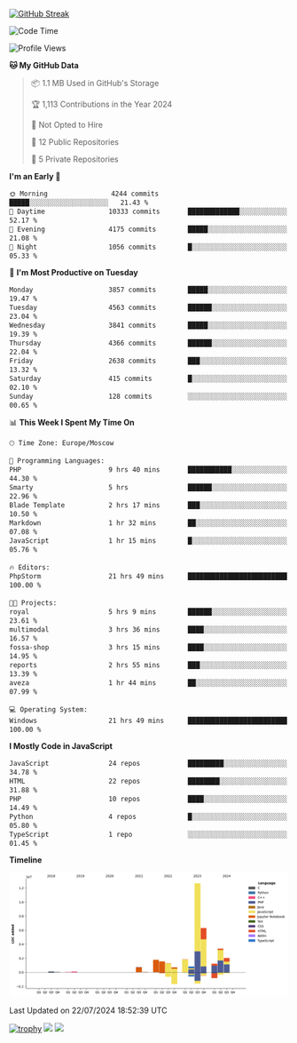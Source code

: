 [![GitHub Streak](https://github-readme-streak-stats.herokuapp.com/?user=yogik10)](https://git.io/streak-stats)
<!--START_SECTION:waka-->
![Code Time](http://img.shields.io/badge/Code%20Time-715%20hrs%2042%20mins-blue)

![Profile Views](http://img.shields.io/badge/Profile%20Views-1-blue)

**🐱 My GitHub Data** 

> 📦 1.1 MB Used in GitHub's Storage 
 > 
> 🏆 1,113 Contributions in the Year 2024
 > 
> 🚫 Not Opted to Hire
 > 
> 📜 12 Public Repositories 
 > 
> 🔑 5 Private Repositories 
 > 
**I'm an Early 🐤** 

```text
🌞 Morning                4244 commits        █████░░░░░░░░░░░░░░░░░░░░   21.43 % 
🌆 Daytime                10333 commits       █████████████░░░░░░░░░░░░   52.17 % 
🌃 Evening                4175 commits        █████░░░░░░░░░░░░░░░░░░░░   21.08 % 
🌙 Night                  1056 commits        █░░░░░░░░░░░░░░░░░░░░░░░░   05.33 % 
```
📅 **I'm Most Productive on Tuesday** 

```text
Monday                   3857 commits        █████░░░░░░░░░░░░░░░░░░░░   19.47 % 
Tuesday                  4563 commits        ██████░░░░░░░░░░░░░░░░░░░   23.04 % 
Wednesday                3841 commits        █████░░░░░░░░░░░░░░░░░░░░   19.39 % 
Thursday                 4366 commits        ██████░░░░░░░░░░░░░░░░░░░   22.04 % 
Friday                   2638 commits        ███░░░░░░░░░░░░░░░░░░░░░░   13.32 % 
Saturday                 415 commits         █░░░░░░░░░░░░░░░░░░░░░░░░   02.10 % 
Sunday                   128 commits         ░░░░░░░░░░░░░░░░░░░░░░░░░   00.65 % 
```


📊 **This Week I Spent My Time On** 

```text
🕑︎ Time Zone: Europe/Moscow

💬 Programming Languages: 
PHP                      9 hrs 40 mins       ███████████░░░░░░░░░░░░░░   44.30 % 
Smarty                   5 hrs               ██████░░░░░░░░░░░░░░░░░░░   22.96 % 
Blade Template           2 hrs 17 mins       ███░░░░░░░░░░░░░░░░░░░░░░   10.50 % 
Markdown                 1 hr 32 mins        ██░░░░░░░░░░░░░░░░░░░░░░░   07.08 % 
JavaScript               1 hr 15 mins        █░░░░░░░░░░░░░░░░░░░░░░░░   05.76 % 

🔥 Editors: 
PhpStorm                 21 hrs 49 mins      █████████████████████████   100.00 % 

🐱‍💻 Projects: 
royal                    5 hrs 9 mins        ██████░░░░░░░░░░░░░░░░░░░   23.61 % 
multimodal               3 hrs 36 mins       ████░░░░░░░░░░░░░░░░░░░░░   16.57 % 
fossa-shop               3 hrs 15 mins       ████░░░░░░░░░░░░░░░░░░░░░   14.95 % 
reports                  2 hrs 55 mins       ███░░░░░░░░░░░░░░░░░░░░░░   13.39 % 
aveza                    1 hr 44 mins        ██░░░░░░░░░░░░░░░░░░░░░░░   07.99 % 

💻 Operating System: 
Windows                  21 hrs 49 mins      █████████████████████████   100.00 % 
```

**I Mostly Code in JavaScript** 

```text
JavaScript               24 repos            █████████░░░░░░░░░░░░░░░░   34.78 % 
HTML                     22 repos            ████████░░░░░░░░░░░░░░░░░   31.88 % 
PHP                      10 repos            ████░░░░░░░░░░░░░░░░░░░░░   14.49 % 
Python                   4 repos             █░░░░░░░░░░░░░░░░░░░░░░░░   05.80 % 
TypeScript               1 repo              ░░░░░░░░░░░░░░░░░░░░░░░░░   01.45 % 
```



**Timeline**

![Lines of Code chart](https://raw.githubusercontent.com/Yogik10/Yogik10/main/assets/bar_graph.png)


 Last Updated on 22/07/2024 18:52:39 UTC
<!--END_SECTION:waka-->
[![trophy](https://github-profile-trophy.vercel.app/?username=yogik10)](https://github.com/ryo-ma/github-profile-trophy)
![](https://github-profile-summary-cards.vercel.app/api/cards/profile-details?username=yogik10&theme=solarized_dark)
![](https://github-profile-summary-cards.vercel.app/api/cards/most-commit-language?username=yogik10&theme=solarized_dark)


